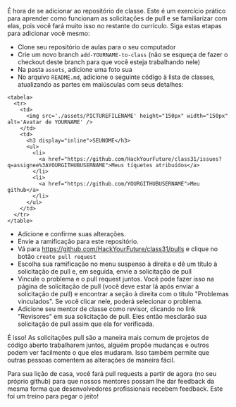 É hora de se adicionar ao repositório de classe. Este é um exercício prático para aprender como funcionam as solicitações de pull e se familiarizar com elas, pois você fará muito isso no restante do currículo. Siga estas etapas para adicionar você mesmo:

- Clone seu repositório de aulas para o seu computador
- Crie um novo branch `add-YOURNAME-to-class` (não se esqueça de fazer o checkout deste branch para que você esteja trabalhando nele)
- Na pasta `assets`, adicione uma foto sua
- No arquivo `README.md`, adicione o seguinte código à lista de classes, atualizando as partes em maiúsculas com seus detalhes:

```
<tabela>
  <tr>
    <td>
      <img src='./assets/PICTUREFILENAME' height="150px" width="150px" alt='Avatar de YOURNAME' />
    </td>
    <td>
      <h3 display="inline">SEUNOME</h3>
      <ul>
        <li>
          <a href="https://github.com/HackYourFuture/class31/issues?q=assignee%3AYOURGITHUBUSERNAME">Meus tíquetes atribuídos</a>
        </li>
        <li>
          <a href="https://github.com/YOURGITHUBUSERNAME">Meu github</a>
        </li>
      </ul>
    </td>
  </tr>
</table>
```

- Adicione e confirme suas alterações.
- Envie a ramificação para este repositório.
- Vá para https://github.com/HackYourFuture/class31/pulls e clique no botão `create pull request`
- Escolha sua ramificação no menu suspenso à direita e dê um título à solicitação de pull e, em seguida, envie a solicitação de pull
- Vincule o problema e o pull request juntos. Você pode fazer isso na página de solicitação de pull (você deve estar lá após enviar a solicitação de pull) e encontrar a seção à direita com o título "Problemas vinculados". Se você clicar nele, poderá selecionar o problema.
- Adicione seu mentor de classe como revisor, clicando no link "Revisores" em sua solicitação de pull. Eles então mesclarão sua solicitação de pull assim que ela for verificada.

É isso! As solicitações pull são a maneira mais comum de projetos de código aberto trabalharem juntos, alguém propõe mudanças e outros podem ver facilmente o que eles mudaram. Isso também permite que outras pessoas comentem as alterações de maneira fácil.

Para sua lição de casa, você fará pull requests a partir de agora (no seu próprio github) para que nossos mentores possam lhe dar feedback da mesma forma que desenvolvedores profissionais recebem feedback. Este foi um treino para pegar o jeito!
